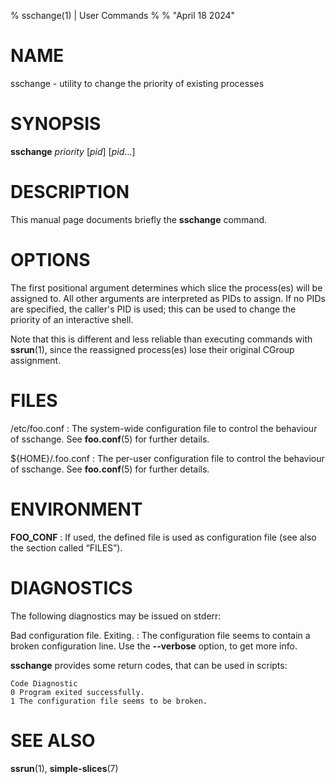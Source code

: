 % sschange(1) | User Commands
%
% "April 18 2024"

# NAME

sschange - utility to change the priority of existing processes

# SYNOPSIS

**sschange** _priority_ [_pid_] [_pid_...]

# DESCRIPTION

This manual page documents briefly the **sschange** command.

# OPTIONS

The first positional argument determines which slice the process(es) will be assigned to. All other arguments are interpreted as PIDs to assign. If no PIDs are specified, the caller's PID is used; this can be used to change the priority of an interactive shell.

Note that this is different and less reliable than executing commands with **ssrun**(1), since the reassigned process(es) lose their original CGroup assignment.

# FILES

/etc/foo.conf
:   The system-wide configuration file to control the behaviour of
    sschange. See **foo.conf**(5) for further details.

${HOME}/.foo.conf
:   The per-user configuration file to control the behaviour of
    sschange. See **foo.conf**(5) for further details.

# ENVIRONMENT

**FOO_CONF**
:   If used, the defined file is used as configuration file (see also
    the section called “FILES”).

# DIAGNOSTICS

The following diagnostics may be issued on stderr:

Bad configuration file. Exiting.
:   The configuration file seems to contain a broken configuration
    line. Use the **\-\-verbose** option, to get more info.

**sschange** provides some return codes, that can be used in scripts:

    Code Diagnostic
    0 Program exited successfully.
    1 The configuration file seems to be broken.

# SEE ALSO

**ssrun**(1), **simple-slices**(7)
